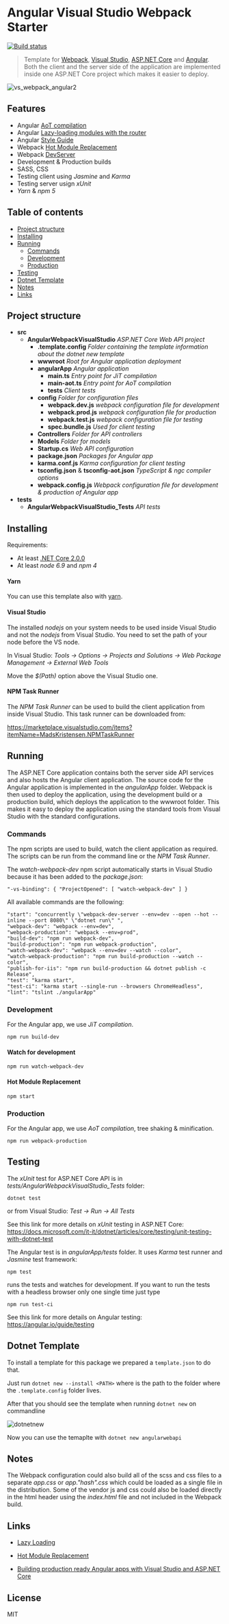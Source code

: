 # Angular Visual Studio Webpack Starter
[![Build status](https://ci.appveyor.com/api/projects/status/3x6y01a8312x6o2p?svg=true)](https://ci.appveyor.com/project/damienbod/angular2webpackvisualstudio)

>Template for [Webpack](https://webpack.js.org/concepts/), [Visual Studio](https://www.visualstudio.com/), [ASP.NET Core](https://docs.microsoft.com/en-us/dotnet/core/) and [Angular](https://angular.io/). Both the client and the server side of the application are implemented inside one ASP.NET Core project which makes it easier to deploy.

![vs_webpack_angular2](https://damienbod.files.wordpress.com/2016/06/vs_webpack_angular2.png?w=600)

## Features
- Angular [AoT compilation](https://angular.io/guide/aot-compiler)
- Angular [Lazy-loading modules with the router](https://angular.io/guide/ngmodule#lazy-loading-modules-with-the-router)
- Angular [Style Guide](https://angular.io/guide/styleguide)
- Webpack [Hot Module Replacement](https://webpack.js.org/guides/hot-module-replacement/)
- Webpack [DevServer](https://webpack.js.org/configuration/dev-server/)
- Development & Production builds
- SASS, CSS
- Testing client using _Jasmine_ and _Karma_
- Testing server usign _xUnit_
- _Yarn_ & _npm 5_


## Table of contents
* [Project structure](#1)
* [Installing](#2)
* [Running](#3)
	* [Commands](#3.1)
	* [Development](#3.2)
	* [Production](#3.3)
* [Testing](#4)
* [Dotnet Template](#5)
* [Notes](#6)
* [Links](#7)

## <a name="1"></a>Project structure
- **src**
	- **AngularWebpackVisualStudio** _ASP.NET Core Web API project_
		- **.template.config** _Folder containing the template information about the dotnet new template_
		- **wwwroot** _Root for Angular application deployment_
		- **angularApp** _Angular application_
			- **main.ts** _Entry point for JiT compilation_
			- **main-aot.ts** _Entry point for AoT compilation_
			- **tests** _Client tests_
		- **config** _Folder for configuration files_
			- **webpack.dev.js** _webpack configuration file for development_
			- **webpack.prod.js** _webpack configuration file for production_
			- **webpack.test.js** _webpack configuration file for testing_
			- **spec.bundle.js** _Used for client testing_
		- **Controllers** _Folder for API controllers_
		- **Models** _Folder for models_
		- **Startup.cs** _Web API configuration_
		- **package.json** _Packages for Angular app_
		- **karma.conf.js** _Karma configuration for client testing_
		- **tsconfig.json** & **tsconfig-aot.json** _TypeScript & ngc compiler options_
		- **webpack.config.js** _Webpack configuration file for development & production of Angular app_
- **tests**
	- **AngularWebpackVisualStudio_Tests** _API tests_	

## <a name="2"></a>Installing
Requirements:
- At least [.NET Core 2.0.0](https://www.microsoft.com/net/download/core)
- At least _node 6.9_ and _npm 4_

#### Yarn
You can use this template also with [yarn](https://yarnpkg.com/en/docs/install).

#### Visual Studio
The installed _nodejs_ on your system needs to be used inside Visual Studio and not the _nodejs_ from Visual Studio. You need to set the path of your node before the VS node.

In Visual Studio: _Tools -> Options -> Projects and Solutions -> Web Package Management -> External Web Tools_

Move the _$(Path)_ option above the Visual Studio one.

#### NPM Task Runner
The _NPM Task Runner_ can be used to build the client application from inside Visual Studio. This task runner can be downloaded from:

https://marketplace.visualstudio.com/items?itemName=MadsKristensen.NPMTaskRunner

## <a name="3"></a>Running
The ASP.NET Core application contains both the server side API services and also hosts the Angular client application. The source code for the Angular application is implemented in the _angularApp_ folder. Webpack is then used to deploy the application, using the development build or a production build, which deploys the application to the wwwroot folder. This makes it easy to deploy the application using the standard tools from Visual Studio with the standard configurations.

### <a name="3.1"></a>Commands
The npm scripts are used to build, watch the client application as required. The scripts can be run from the command line or the _NPM Task Runner_.

The _watch-webpack-dev_ npm script automatically starts in Visual Studio because it has been added to the _package.json_:
```
"-vs-binding": { "ProjectOpened": [ "watch-webpack-dev" ] }
```

All available commands are the following:
```
"start": "concurrently \"webpack-dev-server --env=dev --open --hot --inline --port 8080\" \"dotnet run\" ",
"webpack-dev": "webpack --env=dev",
"webpack-production": "webpack --env=prod",
"build-dev": "npm run webpack-dev",
"build-production": "npm run webpack-production",
"watch-webpack-dev": "webpack --env=dev --watch --color",
"watch-webpack-production": "npm run build-production --watch --color",
"publish-for-iis": "npm run build-production && dotnet publish -c Release",
"test": "karma start",
"test-ci": "karma start --single-run --browsers ChromeHeadless",
"lint": "tslint ./angularApp"
```

### <a name="3.2"></a>Development
For the Angular app, we use _JiT compilation_.
```
npm run build-dev
```
#### Watch for development
```
npm run watch-webpack-dev
```
#### Hot Module Replacement
```
npm start
```

### <a name="3.3"></a>Production
For the Angular app, we use _AoT compilation_, tree shaking & minification.
```
npm run webpack-production
```

## <a name="4"></a>Testing
The _xUnit_ test for ASP.NET Core API is in _tests/AngularWebpackVisualStudio_Tests_ folder:
```
dotnet test
```
or from Visual Studio: _Test -> Run -> All Tests_

See this link for more details on _xUnit_ testing in ASP.NET Core: https://docs.microsoft.com/it-it/dotnet/articles/core/testing/unit-testing-with-dotnet-test

The Angular test is in _angularApp/tests_ folder. It uses _Karma_ test runner and _Jasmine_ test framework:
```
npm test
```

runs the tests and watches for development. If you want to run the tests with a headless browser only one single time just type
```
npm run test-ci
```

See this link for more details on Angular testing: https://angular.io/guide/testing

## <a name="5"></a>Dotnet Template
To install a template for this package we prepared a `template.json` to do that.

Just run `dotnet new --install <PATH>` where <PATH> is the path to the folder where the `.template.config` folder lives.

After that you should see the template when running `dotnet new` on commandline

![dotnetnew](.github/dotnet-new.jpg "dotnetnew")

Now you can use the temaplte with `dotnet new angularwebapi`


## <a name="6"></a>Notes
The Webpack configuration could also build all of the scss and css files to a separate _app.css_ or _app."hash".css_ which could be loaded as a single file in the distribution. Some of the vendor js and css could also be loaded directly in the html header using the _index.html_ file and not included in the Webpack build.

## <a name="7"></a>Links
- [Lazy Loading](https://github.com/damienbod/Angular2WebpackVisualStudio/tree/master/docs/LAZY_LOADING.md)
- [Hot Module Replacement](https://github.com/damienbod/Angular2WebpackVisualStudio/tree/master/docs/HMR.md)

- [Building production ready Angular apps with Visual Studio and ASP.NET Core](https://damienbod.com/2017/01/01/building-production-ready-angular-apps-with-visual-studio-and-asp-net-core/)

## License
MIT
